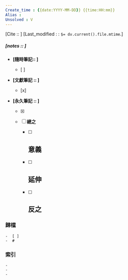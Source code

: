 ```yaml
---
Create_time : {{date:YYYY-MM-DD}} {{time:HH:mm}}
Alias : 
Unsolved : V
---
```

[Cite ::  ]
[Last_modified : : `$= dv.current().file.mtime`.]
##### [notes ::   ]

- **[隨時筆記:: ]**
	- [ ]
	> 

- **[文獻筆記 :: ]**
	- [x]

- **[永久筆記 :: ]**
	
	- [x]
	
	- [ ] **總之**
		
		- [ ] **意義**
			-
		
		- [ ] **延伸**
			- 
		
		- [ ] **反之**
			-
		


### 歸檔 
	-  [ ]
	-  #

### 索引
	-
	-
	-
	

